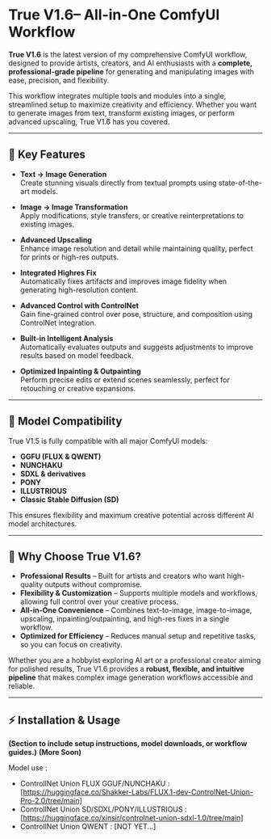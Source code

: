 # True V1.6– All-in-One ComfyUI Workflow

**True V1.6** is the latest version of my comprehensive ComfyUI workflow, designed to provide artists, creators, and AI enthusiasts with a **complete, professional-grade pipeline** for generating and manipulating images with ease, precision, and flexibility.  

This workflow integrates multiple tools and modules into a single, streamlined setup to maximize creativity and efficiency. Whether you want to generate images from text, transform existing images, or perform advanced upscaling, True V1.6 has you covered.

---

## 🚀 Key Features

- **Text → Image Generation**  
  Create stunning visuals directly from textual prompts using state-of-the-art models.

- **Image → Image Transformation**  
  Apply modifications, style transfers, or creative reinterpretations to existing images.

- **Advanced Upscaling**  
  Enhance image resolution and detail while maintaining quality, perfect for prints or high-res outputs.

- **Integrated Highres Fix**  
  Automatically fixes artifacts and improves image fidelity when generating high-resolution content.

- **Advanced Control with ControlNet**  
  Gain fine-grained control over pose, structure, and composition using ControlNet integration.

- **Built-in Intelligent Analysis**  
  Automatically evaluates outputs and suggests adjustments to improve results based on model feedback.

- **Optimized Inpainting & Outpainting**  
  Perform precise edits or extend scenes seamlessly, perfect for retouching or creative expansions.

---

## 🧩 Model Compatibility

True V1.5 is fully compatible with all major ComfyUI models:

- **GGFU (FLUX & QWENT)**  
- **NUNCHAKU**  
- **SDXL & derivatives**  
- **PONY**  
- **ILLUSTRIOUS**  
- **Classic Stable Diffusion (SD)**  

This ensures flexibility and maximum creative potential across different AI model architectures.

---

## 🎨 Why Choose True V1.6?

- **Professional Results** – Built for artists and creators who want high-quality outputs without compromise.  
- **Flexibility & Customization** – Supports multiple models and workflows, allowing full control over your creative process.  
- **All-in-One Convenience** – Combines text-to-image, image-to-image, upscaling, inpainting/outpainting, and high-res fixes in a single workflow.  
- **Optimized for Efficiency** – Reduces manual setup and repetitive tasks, so you can focus on creativity.

Whether you are a hobbyist exploring AI art or a professional creator aiming for polished results, True V1.6 provides a **robust, flexible, and intuitive pipeline** that makes complex image generation workflows accessible and reliable.

---

## ⚡ Installation & Usage

**(Section to include setup instructions, model downloads, or workflow guides.)**
**(More Soon)**

Model use :

- ControllNet Union FLUX GGUF/NUNCHAKU : [https://huggingface.co/Shakker-Labs/FLUX.1-dev-ControlNet-Union-Pro-2.0/tree/main]
- ControllNet Union SD/SDXL/PONY/ILLUSTRIOUS : [https://huggingface.co/xinsir/controlnet-union-sdxl-1.0/tree/main]
- ControllNet Union QWENT : [NOT YET...]
